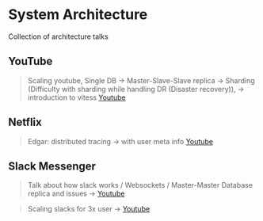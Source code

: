 # System Architecture

Collection of architecture talks

## YouTube
> Scaling youtube, Single DB -> Master-Slave-Slave replica -> Sharding (Difficulty with sharding while handling DR (Disaster recovery)), -> introduction to vitess 
> [Youtube](https://www.youtube.com/watch?v=5yDO-tmIoXY)


## Netflix
> Edgar: distributed tracing -> with user meta info [Youtube](https://www.youtube.com/watch?v=zKOXTIovdb0&list=PLndbWGuLoHeYTBaqFu31Nac-19qsdUl_V&index=3&ab_channel=InfoQInfoQ)

## Slack Messenger   


> Talk about how slack works / Websockets / Master-Master Database replica and issues ->
> [Youtube](https://www.youtube.com/watch?v=WE9c9AZe-DY&ab_channel=InfoQ)


> Scaling slacks for 3x user  -> [Youtube](https://www.youtube.com/watch?v=_M-oHxknfnI&ab_channel=InfoQ)
